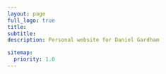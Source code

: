 ```yaml
---
layout: page
full_logo: true
title: 
subtitle: 
description: Personal website for Daniel Gardham

sitemap:
  priority: 1.0
---
```


<head>
    <style>
    {
        box-sizing: border-box;
    }
    /* Set additional styling options for the columns*/
    .column1 {
    float: left;
    width: 70%;
    margin: auto;
    }
    .column2 {
    float: left;
    width: 25%;
    margin: auto;
    }

    .space {
    float: left;
    width: 5%;
    margin: auto;
    }

    .row:after {
    content: "";
    display: table;
    clear: both;
    }
    </style>
 </head>
<section>
<div class="row">
       <div class="column1" style="background-color:#ffffff">
       <p>I am a postdoctoral researcher in the Crypto Group at  Royal Holloway, University of London. I am most interested in developing privacy-preserving cryptrography at any level, from foundational mathematics through protocol design to implementations, particularly those built from lattices. 
<br>
<br>
I obtained my PhD from the University of Surrey in 2021 under the supervision of <a href="http://www.manulis.eu">Mark Manulis</a>. My thesis aimed to develop functionality of attribute-based signatures in both classical and post-quantum settings. Before that, I completed an MMath at the University of Bath with focus on algebra, analysis and probability. 
<br>
<h3>Publications:</h3>
For an up to date list of publications, please see either my <a href="https://dblp.org/pid/222/6614.html">dblp</a> entry or my <a href="https://scholar.google.co.uk/citations?user=3BhQZ0kAAAAJ&hl=en">google scholar</a> page.

<h3>Research Interests:</h3>
<ul>
  <li>Privacy-Preserving Cryptography</li>
  <li>Provable Security</li>
  <li>Lattice-based Cryptography</li>
</ul>
</p>
       </div>
 <div class="space" style="background-color:#ffffff;">
</div>
       <div class="column2" style="background-color:#ffffff;">
       <p><strong><img src="assets/img/Profile_Close.jpg" alt="Profile" width="100%" />&nbsp;</strong></p>
<br>
<h3>Contact:</h3>
I am most easily reached via email at the following address: firstname.surname@rhul.ac.uk.
       </div>
</div>
</section>



<!--
<br>
-->

